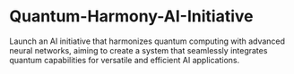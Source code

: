 # Quantum-Harmony-AI-Initiative
Launch an AI initiative that harmonizes quantum computing with advanced neural networks, aiming to create a system that seamlessly integrates quantum capabilities for versatile and efficient AI applications.
